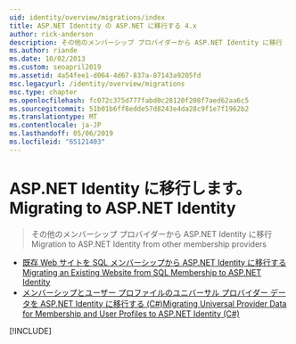 ```yaml
---
uid: identity/overview/migrations/index
title: ASP.NET Identity の ASP.NET に移行する 4.x
author: rick-anderson
description: その他のメンバーシップ プロバイダーから ASP.NET Identity に移行
ms.author: riande
ms.date: 10/02/2013
ms.custom: seoapril2019
ms.assetid: 4a54fee1-d064-4d67-837a-87143a9205fd
msc.legacyurl: /identity/overview/migrations
msc.type: chapter
ms.openlocfilehash: fc072c375d777fabd0c28120f208f7aed62aa6c5
ms.sourcegitcommit: 51b01b6ff8edde57d8243e4da28c9f1e7f1962b2
ms.translationtype: MT
ms.contentlocale: ja-JP
ms.lasthandoff: 05/06/2019
ms.locfileid: "65121403"
---
```

# <a name="migrating-to-aspnet-identity"></a><span data-ttu-id="a11bb-103">ASP.NET Identity に移行します。</span><span class="sxs-lookup"><span data-stu-id="a11bb-103">Migrating to ASP.NET Identity</span></span>

> <span data-ttu-id="a11bb-104">その他のメンバーシップ プロバイダーから ASP.NET Identity に移行</span><span class="sxs-lookup"><span data-stu-id="a11bb-104">Migration to ASP.NET Identity from other membership providers</span></span>

- [<span data-ttu-id="a11bb-105">既存 Web サイトを SQL メンバーシップから ASP.NET Identity に移行する</span><span class="sxs-lookup"><span data-stu-id="a11bb-105">Migrating an Existing Website from SQL Membership to ASP.NET Identity</span></span>](migrating-an-existing-website-from-sql-membership-to-aspnet-identity.md)
- [<span data-ttu-id="a11bb-106">メンバーシップとユーザー プロファイルのユニバーサル プロバイダー データを ASP.NET Identity に移行する (C#)</span><span class="sxs-lookup"><span data-stu-id="a11bb-106">Migrating Universal Provider Data for Membership and User Profiles to ASP.NET Identity (C#)</span></span>](migrating-universal-provider-data-for-membership-and-user-profiles-to-aspnet-identity.md)

[!INCLUDE[](../../../includes/identity/alter-command-exception.md)]
